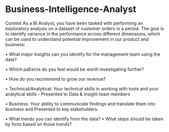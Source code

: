 # Business-Intelligence-Analyst

Context
As a BI Analyst, you have been tasked with performing an exploratory analysis on a dataset 
of customer orders in a  period. The goal is to identify variance in the performance 
across different dimensions, which can be used to understand potential improvement in our 
product and business: 


• What major insights can you identify for the management team using the data?

• Which paEerns do you feel would be worth investigating further? 

• How do you recommend to grow our revenue? 

• Technical/Analytical: Your technical skills in working with tools and your analytical 
skills - Presented to Data & Insight team members

• Business: Your ability to communicate findings and translate them into business 
and Presented to key stakeholders.

• What trends you can identify from the data?
• What steps should be taken by forto based on those trends?




